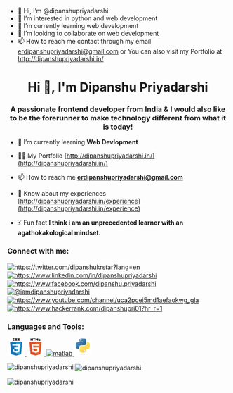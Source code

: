 - 👋 Hi, I’m @dipanshupriyadarshi
- 👀 I’m interested in python and web development
- 🌱 I’m currently learning web development
- 💞️ I’m looking to collaborate on web development
- 📫 How to reach me contact through my email erdipanshupriyadarshi@gmail.com or You can also visit my Portfolio at http://dipanshupriyadarshi.in/ 

<h1 align="center">Hi 👋, I'm Dipanshu Priyadarshi</h1>
<h3 align="center">A passionate frontend developer from India & I would also like to be the forerunner to make technology different from what it is today!</h3>

- 🌱 I’m currently learning **Web Devlopment**

- 👨‍💻 My Portfolio [http://dipanshupriyadarshi.in/](http://dipanshupriyadarshi.in/)

- 📫 How to reach me **erdipanshupriyadarshi@gmail.com**

- 📄 Know about my experiences [http://dipanshupriyadarshi.in/experience](http://dipanshupriyadarshi.in/experience)

- ⚡ Fun fact **I think i am an unprecedented learner with an agathokakological mindset.**

<h3 align="left">Connect with me:</h3>
<p align="left">
<a href="https://twitter.com/https://twitter.com/dipanshukrstar?lang=en" target="blank"><img align="center" src="https://raw.githubusercontent.com/rahuldkjain/github-profile-readme-generator/neutral-icons/src/images/icons/Social/twitter.svg" alt="https://twitter.com/dipanshukrstar?lang=en" height="30" width="40" /></a>
<a href="https://linkedin.com/in/https://www.linkedin.com/in/dipanshupriyadarshi" target="blank"><img align="center" src="https://raw.githubusercontent.com/rahuldkjain/github-profile-readme-generator/neutral-icons/src/images/icons/Social/linked-in-alt.svg" alt="https://www.linkedin.com/in/dipanshupriyadarshi" height="30" width="40" /></a>
<a href="https://fb.com/https://www.facebook.com/dipanshu.priyadarshi" target="blank"><img align="center" src="https://raw.githubusercontent.com/rahuldkjain/github-profile-readme-generator/neutral-icons/src/images/icons/Social/facebook.svg" alt="https://www.facebook.com/dipanshu.priyadarshi" height="30" width="40" /></a>
<a href="https://instagram.com/@iamdipanshupriyadarshi" target="blank"><img align="center" src="https://raw.githubusercontent.com/rahuldkjain/github-profile-readme-generator/neutral-icons/src/images/icons/Social/instagram.svg" alt="@iamdipanshupriyadarshi" height="30" width="40" /></a>
<a href="https://www.youtube.com/c/https://www.youtube.com/channel/uca2pcei5md1aefaokwg_gla" target="blank"><img align="center" src="https://raw.githubusercontent.com/rahuldkjain/github-profile-readme-generator/neutral-icons/src/images/icons/Social/youtube.svg" alt="https://www.youtube.com/channel/uca2pcei5md1aefaokwg_gla" height="30" width="40" /></a>
<a href="https://www.hackerrank.com/https://www.hackerrank.com/dipanshupri01?hr_r=1" target="blank"><img align="center" src="https://raw.githubusercontent.com/rahuldkjain/github-profile-readme-generator/neutral-icons/src/images/icons/Social/hackerrank.svg" alt="https://www.hackerrank.com/dipanshupri01?hr_r=1" height="30" width="40" /></a>
</p>

<h3 align="left">Languages and Tools:</h3>
<p align="left"> <a href="https://www.w3schools.com/css/" target="_blank"> <img src="https://raw.githubusercontent.com/devicons/devicon/master/icons/css3/css3-original-wordmark.svg" alt="css3" width="40" height="40"/> </a> <a href="https://www.w3.org/html/" target="_blank"> <img src="https://raw.githubusercontent.com/devicons/devicon/master/icons/html5/html5-original-wordmark.svg" alt="html5" width="40" height="40"/> </a> <a href="https://www.mathworks.com/" target="_blank"> <img src="https://raw.githubusercontent.com/simple-icons/simple-icons/master/icons/mathworks.svg" alt="matlab" width="40" height="40"/> </a> <a href="https://www.python.org" target="_blank"> <img src="https://raw.githubusercontent.com/devicons/devicon/master/icons/python/python-original.svg" alt="python" width="40" height="40"/> </a> </p>

<p><img align="left" src="https://github-readme-stats.vercel.app/api/top-langs?username=dipanshupriyadarshi&show_icons=true&locale=en&layout=compact" alt="dipanshupriyadarshi" /></p>

<p>&nbsp;<img align="center" src="https://github-readme-stats.vercel.app/api?username=dipanshupriyadarshi&show_icons=true&locale=en" alt="dipanshupriyadarshi" /></p>

<p><img align="center" src="https://github-readme-streak-stats.herokuapp.com/?user=dipanshupriyadarshi&" alt="dipanshupriyadarshi" /></p>


<!---
dipanshupriyadarshi01/dipanshupriyadarshi01 is a ✨ special ✨ repository because its `README.md` (this file) appears on your GitHub profile.
You can click the Preview link to take a look at your changes.
--->
